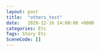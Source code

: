 ```yaml
---
layout: post
title:  "others_test"
date:   2020-12-16 14:00:00 +0000
categories: Etc
Tags: Story Etc
SceneCode: []
---
```

